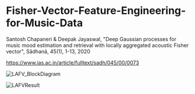 # Fisher-Vector-Feature-Engineering-for-Music-Data

Santosh Chapaneri & Deepak Jayaswal, "Deep Gaussian processes for music mood estimation and retrieval with locally aggregated acoustic Fisher vector", Sādhanā, 45(1), 1-13, 2020

https://www.ias.ac.in/article/fulltext/sadh/045/00/0073


![LAFV_BlockDiagram](https://user-images.githubusercontent.com/17112412/207668657-e80374b2-b2cc-4795-8b08-89610f15ed91.png)


![LAFVResult](https://user-images.githubusercontent.com/17112412/207668707-4fc39421-0d8c-4499-951c-16f161c209c9.png)


